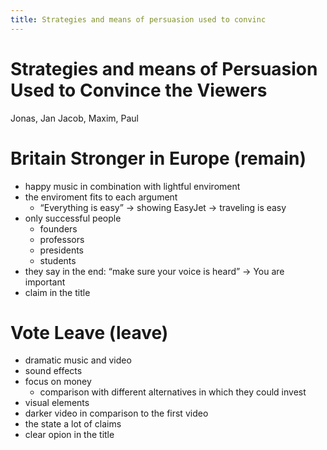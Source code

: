 ```yaml
---
title: Strategies and means of persuasion used to convinc
---
```

# Strategies and means of Persuasion Used to Convince the Viewers

Jonas, Jan Jacob, Maxim, Paul

# Britain Stronger in Europe (remain)

- happy music in combination with lightful enviroment
- the enviroment fits to each argument
    - “Everything is easy” → showing EasyJet → traveling is easy
- only successful people
    - founders
    - professors
    - presidents
    - students
- they say in the end: “make sure your voice is heard” → You are important
- claim in the title

# Vote Leave (leave)

- dramatic music and video
- sound effects
- focus on money
    - comparison with different alternatives in which they could invest
- visual elements
- darker video in comparison to the first video
- the state a lot of claims
- clear opion in the title